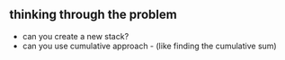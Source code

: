 ## thinking through the problem
  - can you create a new stack?
  - can you use cumulative approach - (like finding the cumulative sum)
